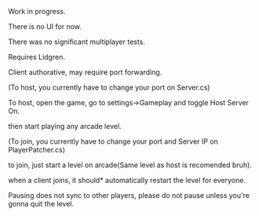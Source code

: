 Work in progress.

There is no UI for now.

There was no significant multiplayer tests.

Requires Lidgren.

Client authorative, may require port forwarding. 


(To host, you currently have to change your port on Server.cs)

To host, open the game, go to settings->Gameplay and toggle Host Server On.

then start playing any arcade level. 

(To join, you currently have to change your port and Server IP on PlayerPatcher.cs)

to join, just start a level on arcade(Same level as host is recomended bruh).

when a client joins, it should* automatically restart the level for everyone.

Pausing does not sync to other players, please do not pause unless you're gonna quit the level.
